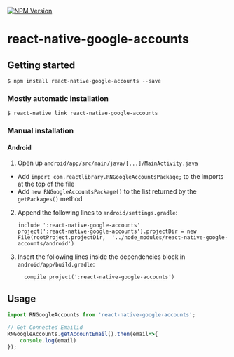 [![NPM Version][npm-image]][npm-url]

# react-native-google-accounts

## Getting started

`$ npm install react-native-google-accounts --save`

### Mostly automatic installation

`$ react-native link react-native-google-accounts`

### Manual installation




#### Android

1. Open up `android/app/src/main/java/[...]/MainActivity.java`
  - Add `import com.reactlibrary.RNGoogleAccountsPackage;` to the imports at the top of the file
  - Add `new RNGoogleAccountsPackage()` to the list returned by the `getPackages()` method
2. Append the following lines to `android/settings.gradle`:
  	```
  	include ':react-native-google-accounts'
  	project(':react-native-google-accounts').projectDir = new File(rootProject.projectDir, 	'../node_modules/react-native-google-accounts/android')
  	```
3. Insert the following lines inside the dependencies block in `android/app/build.gradle`:
  	```
      compile project(':react-native-google-accounts')
  	```




## Usage
```javascript
import RNGoogleAccounts from 'react-native-google-accounts';

// Get Connected Emailid
RNGoogleAccounts.getAccountEmail().then(email=>{
	console.log(email)
});
```
[npm-image]: https://www.npmjs.com/package/react-native-google-accounts.svg
[npm-url]: https://www.npmjs.com/package/react-native-google-accounts

  
